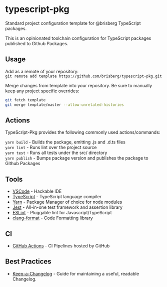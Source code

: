 # typescript-pkg
Standard project configuration template for @brisberg TypeScript packages.

This is an opinionated toolchain configuration for TypeScript packages published to Github Packages.

## Usage

Add as a remote of your repository:\
`git remote add template https://github.com/brisberg/typescript-pkg.git`

Merge changes from template into your repository. Be sure to manually keep any project specific overrides:
```bash
git fetch template
git merge template/master --allow-unrelated-histories
```

## Actions

TypeScript-Pkg provides the following commonly used actions/commands:

`yarn build` - Builds the package, emitting .js and .d.ts files\
`yarn lint` - Runs lint over the project source\
`yarn test` - Runs all tests under the src/ directory\
`yarn publish` - Bumps package version and publishes the package to Github Packages

## Tools

- [VSCode](https://code.visualstudio.com/) - Hackable IDE
- [TypeScript](https://www.typescriptlang.org/) - TypeScript language compiler
- [Yarn](https://yarnpkg.com/) - Package Manager of choice for node modules
- [Jest](https://jestjs.io/en/) - All-in-one test framework and assertion library
- [ESLint](https://eslint.org/) - Pluggable lint for Javascript/TypeScript
- [clang-format](https://clang.llvm.org/) - Code Formatting library

## CI

- [GitHub Actions](https://github.com/features/actions) - CI Pipelines hosted by GitHub

## Best Practices

- [Keep-a-Changelog](https://keepachangelog.com/en/1.0.0/) - Guide for maintaining a useful, readable Changelog.
